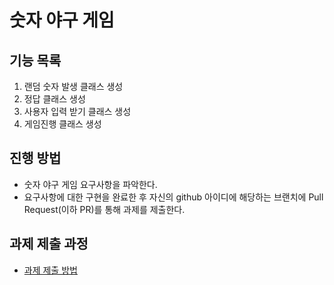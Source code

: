 # 숫자 야구 게임
## 기능 목록
1. 랜덤 숫자 발생 클래스 생성
2. 정답 클래스 생성
3. 사용자 입력 받기 클래스 생성
4. 게임진행 클래스 생성


## 진행 방법
* 숫자 야구 게임 요구사항을 파악한다.
* 요구사항에 대한 구현을 완료한 후 자신의 github 아이디에 해당하는 브랜치에 Pull Request(이하 PR)를 통해 과제를 제출한다.

## 과제 제출 과정
* [과제 제출 방법](https://github.com/next-step/nextstep-docs/tree/master/precourse)
